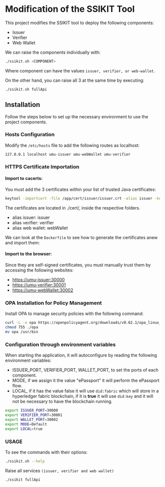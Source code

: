 # Modification of the SSIKIT Tool

This project modifies the SSIKIT tool to deploy the following components:

- Issuer
- Verifier
- Web Wallet

We can raise the components individually with:

```bash
./ssikit.sh <COMPONENT>
```

Where component can have the values `issuer, verifier, or web-wallet`.

On the other hand, you can raise all 3 at the same time by executing:

```bash
./ssikit.sh fullApi
```

## Installation

Follow the steps below to set up the necessary environment to use the project components.

### Hosts Configuration

Modify the `/etc/hosts` file to add the following routes as localhost:

```
127.0.0.1 localhost umu-issuer umu-webWallet umu-verifier
```

### HTTPS Certificate Importation

#### Import to cacerts:

You must add the 3 certificates within your list of trusted Java certificates:

```bash
keytool -importcert -file /app/cert/issuer/issuer.crt -alias issuer -keystore /usr/lib/jvm/java-17-openjdk-amd64/lib/security/cacerts -storepass changeit -nopromp
```

The certificates are located in ./cert/, inside the respective folders.

- alias issuer: issuer
- alias verifier: verifier
- alias web wallet: webWallet

We can look at the `Dockerfile` to see how to generate the certificates anew and import them:



#### Import to the browser:

Since they are self-signed certificates, you must manually trust them by accessing the following websites:

- [https://umu-issuer:30000](https://umu-issuer:30000)
- [https://umu-verifier:30001](https://umu-verifier:30001)
- [https://umu-webWallet:30002](https://umu-webWallet:30002)

### OPA Installation for Policy Management

Install OPA to manage security policies with the following command:

```bash
curl -L -o opa https://openpolicyagent.org/downloads/v0.62.1/opa_linux_amd64_static
chmod 755 ./opa
mv opa /usr/bin
```

### Configuration through environment variables

When starting the application, it will autoconfigure by reading the following environment variables:

- ISSUER_PORT, VERIFIER_PORT, WALLET_PORT, to set the ports of each component.
- MODE, if we assign it the value "ePassport" it will perform the ePassport flow.
- LOCAL, if it has the value false it will use `did:fabric` which will store in a hyperledger fabric blockchain, if it is **true** it will use `did:key` and it will not be necessary to have the blockchain running.

```bash
export ISSUER_PORT=30000
export VERIFIER_PORT=30001
export WALLET_PORT=30002
export MODE=Default
export LOCAL=true
```

### USAGE

To see the commands with their options:

```bash
./ssikit.sh --help
```

Raise all services `(issuer, verifier and web wallet)`

```bash
./ssikit fullApi
```